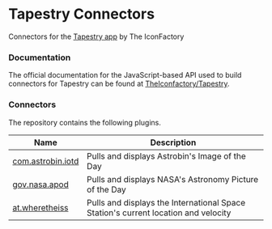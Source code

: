 # Tapestry Connectors

Connectors for the [Tapestry app](https://www.kickstarter.com/projects/iconfactory/project-tapestry) by The IconFactory

### Documentation

The official documentation for the JavaScript-based API used to build connectors for Tapestry can be found at [TheIconfactory/Tapestry](https://github.com/theiconfactory/tapestry).

### Connectors

The repository contains the following plugins.

|Name|Description|
|-|-|
|[com.astrobin.iotd](https://github.com/johnbehnke/tapestry-connectors/tree/main/com.astrobin.iotd)|Pulls and displays Astrobin's Image of the Day|
|[gov.nasa.apod](https://github.com/johnbehnke/tapestry-connectors/tree/main/gov.nasa.apod)|Pulls and displays NASA's Astronomy Picture of the Day|
|[at.wheretheiss](https://github.com/johnbehnke/tapestry-connectors/tree/main/at.wheretheiss)|Pulls and displays the International Space Station's current location and velocity|